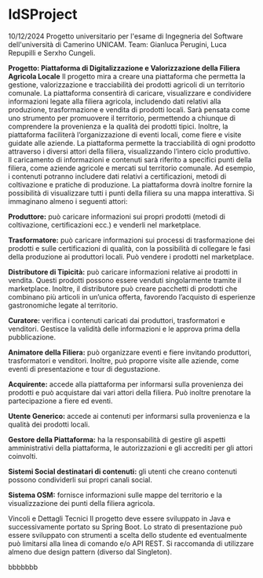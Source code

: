 # IdSProject
10/12/2024
Progetto universitario per l'esame di Ingegneria del Software dell'università di Camerino UNICAM. 
Team: Gianluca Perugini, Luca Repupilli e Serxho Cungeli.

**Progetto: Piattaforma di Digitalizzazione e Valorizzazione della Filiera Agricola Locale**
Il progetto mira a creare una piattaforma che permetta la gestione, valorizzazione e tracciabilità dei prodotti agricoli di un territorio comunale. La piattaforma consentirà di caricare, visualizzare e condividere informazioni legate alla filiera agricola, includendo dati relativi alla produzione, trasformazione e vendita di prodotti locali. Sarà pensata come uno strumento per promuovere il territorio, permettendo a chiunque di comprendere la provenienza e la qualità dei prodotti tipici. Inoltre, la piattaforma faciliterà l’organizzazione di eventi locali, come fiere e visite guidate alle aziende.
La piattaforma permette la tracciabilità di ogni prodotto attraverso i diversi attori della filiera, visualizzando l’intero ciclo produttivo. Il caricamento di informazioni e contenuti sarà riferito a specifici punti della filiera, come aziende agricole e mercati sul territorio comunale. Ad esempio, i contenuti potranno includere dati relativi a certificazioni, metodi di coltivazione e pratiche di produzione. La piattaforma dovrà inoltre fornire la possibilità di visualizzare tutti i punti della filiera su una mappa interattiva.
Si immaginano almeno i seguenti attori:

**Produttore:** può caricare informazioni sui propri prodotti (metodi di coltivazione, certificazioni ecc.) e venderli nel marketplace.

**Trasformatore:** può caricare informazioni sui processi di trasformazione dei prodotti e sulle certificazioni di qualità, con la possibilità di collegare le fasi della produzione ai produttori locali. Può vendere i prodotti nel marketplace.

**Distributore di Tipicità:** può caricare informazioni relative ai prodotti in vendita. Questi prodotti possono essere venduti singolarmente tramite il marketplace. Inoltre, il distributore può creare pacchetti di prodotti che combinano più articoli in un’unica offerta, favorendo l’acquisto di esperienze gastronomiche legate al territorio.

**Curatore:** verifica i contenuti caricati dai produttori, trasformatori e venditori. Gestisce la validità delle informazioni e le approva prima della pubblicazione. 

**Animatore della Filiera:** può organizzare eventi e fiere invitando produttori, trasformatori e venditori. Inoltre, può proporre visite alle aziende, come eventi di presentazione e tour di degustazione.

**Acquirente:** accede alla piattaforma per informarsi sulla provenienza dei prodotti e può acquistare dai vari attori della filiera. Può inoltre prenotare la partecipazione a fiere ed eventi.

**Utente Generico:** accede ai contenuti per informarsi sulla provenienza e la qualità dei prodotti locali.

**Gestore della Piattaforma:** ha la responsabilità di gestire gli aspetti amministrativi della piattaforma, le autorizzazioni e gli accrediti per gli attori coinvolti.

**Sistemi Social destinatari di contenuti:**  gli utenti che creano contenuti possono condividerli sui propri canali social.

**Sistema OSM:** fornisce informazioni sulle mappe del territorio e la visualizzazione dei punti della filiera agricola.

Vincoli e Dettagli Tecnici
Il progetto deve essere sviluppato in Java e successivamente portato su Spring Boot.
Lo strato di presentazione può essere sviluppato con strumenti a scelta dello studente ed eventualmente può limitarsi alla linea di comando e/o API REST.
Si raccomanda di utilizzare almeno due design pattern (diverso dal Singleton).

bbbbbbb